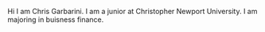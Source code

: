 Hi I am Chris Garbarini. I am a junior at Christopher Newport University. I am majoring in buisness finance. 
